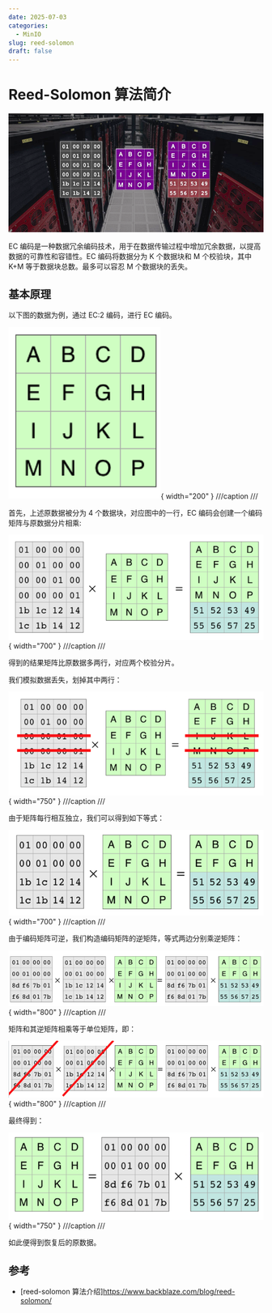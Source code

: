 ```yaml
---
date: 2025-07-03
categories:
  - MinIO
slug: reed-solomon
draft: false
---
```


# Reed-Solomon 算法简介

![](../assert/Reed-Solomon.png)

EC 编码是一种数据冗余编码技术，用于在数据传输过程中增加冗余数据，以提高数据的可靠性和容错性。EC 编码将数据分为 K 个数据块和 M 个校验块，其中 K+M 等于数据块总数。最多可以容忍 M 个数据块的丢失。

<!-- more -->

## 基本原理

以下图的数据为例，通过 EC:2 编码，进行 EC 编码。

![](../assert/纠删码_原数据.png){ width="200" }
///caption
///


首先，上述原数据被分为 4 个数据块，对应图中的一行，EC 编码会创建一个编码矩阵与原数据分片相乘:

![](../assert/纠删码_编码.png){ width="700" }
///caption
///

得到的结果矩阵比原数据多两行，对应两个校验分片。

我们模拟数据丢失，划掉其中两行：

![](../assert/纠删码_数据丢失.png){ width="750" }
///caption
///

由于矩阵每行相互独立，我们可以得到如下等式：

![](../assert/纠删码_丢失后.png){ width="700" }
///caption
///

由于编码矩阵可逆，我们构造编码矩阵的逆矩阵，等式两边分别乘逆矩阵：

![](../assert/纠删码_逆矩阵.png){ width="800" }
///caption
///

矩阵和其逆矩阵相乘等于单位矩阵，即：

![](../assert/纠删码_恢复计算.png){ width="800" }
///caption
///

最终得到：

![](../assert/纠删码_恢复数据.png){ width="750" }
///caption
///

如此便得到恢复后的原数据。

## 参考

- [reed-solomon 算法介绍]https://www.backblaze.com/blog/reed-solomon/